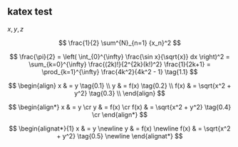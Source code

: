 ## katex test

$x, y, z$

$$
\frac{1}{2} \sum^{N}_{n=1} {x_n}^2
$$

$$
  \frac{\pi}{2} =
  \left( \int_{0}^{\infty} \frac{\sin x}{\sqrt{x}} dx \right)^2 =
  \sum_{k=0}^{\infty} \frac{(2k)!}{2^{2k}(k!)^2} \frac{1}{2k+1} =
  \prod_{k=1}^{\infty} \frac{4k^2}{4k^2 - 1} \tag{1.1}
$$

$$
\begin{align}
  x & = y \tag{0.1} \\
  y & = f(x) \tag{0.2} \\
  f(x) & = \sqrt{x^2 + y^2} \tag{0.3} \\
\end{align}
$$

$$
\begin{align*}
  x & = y \cr
  y & = f(x) \cr
  f(x) & = \sqrt{x^2 + y^2} \tag{0.4} \cr
\end{align*}
$$

$$
\begin{alignat*}{1}
  x & = y \newline
  y & = f(x) \newline
  f(x) & = \sqrt{x^2 + y^2} \tag{0.5} \newline
\end{alignat*}
$$
